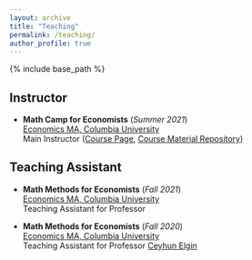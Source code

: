 ```yaml
---
layout: archive
title: "Teaching"
permalink: /teaching/
author_profile: true
---
```


{% include base_path %}

## Instructor

* **Math Camp for Economists** (*Summer 2021*)  
[Economics MA, Columbia University](https://econ.columbia.edu/masters/)  
Main Instructor ([Course Page](http://cesarbarilla.github.io/teaching/2021-MAmathcamp), [Course Material Repository](http://cesarbarilla.github.io/teaching/2021-MAmathcamp))


## Teaching Assistant

* **Math Methods for Economists** (*Fall 2021*)  
[Economics MA, Columbia University](https://econ.columbia.edu/masters/)  
Teaching Assistant for Professor 

* **Math Methods for Economists** (*Fall 2020*)  
[Economics MA, Columbia University](https://econ.columbia.edu/masters/)  
Teaching Assistant for Professor [Ceyhun Elgin](http://www.ceyhunelgin.com)

